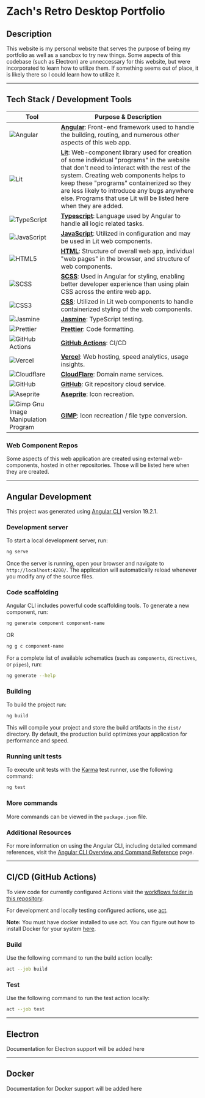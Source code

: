 # Zach's Retro Desktop Portfolio

## Description

This website is my personal website that serves the purpose of being my portfolio as well as a sandbox to try new things. Some aspects of this codebase (such as Electron) are unneccessary for this website, but were incorporated to learn how to utilize them. If something seems out of place, it is likely there so I could learn how to utilize it.

---

## Tech Stack / Development Tools

| Tool | Purpose & Description |
| ---- | --------------------- |
| ![Angular](https://img.shields.io/badge/angular-%23DD0031.svg?style=for-the-badge&logo=angular&logoColor=white) | **[Angular](https://angular.dev/)**: Front-end framework used to handle the building, routing, and numerous other aspects of this web app. |
| ![Lit](https://img.shields.io/badge/lit-4c64ff.svg?style=for-the-badge&logo=lit&logoColor=white) | **[Lit](https://lit.dev/docs/)**: Web-component library used for creation of some individual "programs" in the website that don't need to interact with the rest of the system. Creating web components helps to keep these "programs" containerized so they are less likely to introduce any bugs anywhere else. Programs that use Lit will be listed here when they are added. |
| ![TypeScript](https://img.shields.io/badge/typescript-%23007ACC.svg?style=for-the-badge&logo=typescript&logoColor=white) | **[Typescript](https://www.typescriptlang.org/)**: Language used by Angular to handle all logic related tasks. |
| ![JavaScript](https://img.shields.io/badge/javascript-%23323330.svg?style=for-the-badge&logo=javascript&logoColor=%23F7DF1E) | **[JavaScript](https://developer.mozilla.org/en-US/docs/Web/JavaScript)**: Utilized in configuration and may be used in Lit web components. |
| ![HTML5](https://img.shields.io/badge/html5-%23E34F26.svg?style=for-the-badge&logo=html5&logoColor=white) | **[HTML](https://developer.mozilla.org/en-US/docs/Web/HTML)**: Structure of overall web app, individual "web pages" in the browser, and structure of web components. |
| ![SCSS](https://img.shields.io/badge/scss-%23cf649a.svg?style=for-the-badge&logo=sass&logoColor=white) | **[SCSS](https://sass-lang.com/documentation/syntax/)**: Used in Angular for styling, enabling better developer experience than using plain CSS across the entire web app. |
| ![CSS3](https://img.shields.io/badge/css3-%231572B6.svg?style=for-the-badge&logo=css3&logoColor=white) | **[CSS](https://developer.mozilla.org/en-US/docs/Web/CSS)**: Utilized in Lit web components to handle containerized styling of the web components. |
| ![Jasmine](https://img.shields.io/badge/jasmine-%238A4182.svg?style=for-the-badge&logo=jasmine&logoColor=white) | **[Jasmine](https://jasmine.github.io/)**: TypeScript testing. |
| ![Prettier](https://img.shields.io/badge/prettier-%23F7B93E.svg?style=for-the-badge&logo=prettier&logoColor=black) | **[Prettier](https://prettier.io/)**: Code formatting.|
| ![GitHub Actions](https://img.shields.io/badge/github%20actions-%232671E5.svg?style=for-the-badge&logo=githubactions&logoColor=white) | **[GitHub Actions](https://docs.github.com/en/actions)**: CI/CD |
| ![Vercel](https://img.shields.io/badge/vercel-%23000000.svg?style=for-the-badge&logo=vercel&logoColor=white) | **[Vercel](https://vercel.com/)**: Web hosting, speed analytics, usage insights. |
| ![Cloudflare](https://img.shields.io/badge/Cloudflare-F38020?style=for-the-badge&logo=Cloudflare&logoColor=white) | **[CloudFlare](https://www.cloudflare.com/)**: Domain name services. |
| ![GitHub](https://img.shields.io/badge/github-%23121011.svg?style=for-the-badge&logo=github&logoColor=white) | **[GitHub](https://github.com/zdodson21/retro-desktop-portfolio)**: Git repository cloud service. |
| ![Aseprite](https://img.shields.io/badge/Aseprite-FFFFFF?style=for-the-badge&logo=Aseprite&logoColor=#7D929E) | **[Aseprite](https://www.aseprite.org/)**: Icon recreation. |
| ![Gimp Gnu Image Manipulation Program](https://img.shields.io/badge/Gimp-657D8B?style=for-the-badge&logo=gimp&logoColor=FFFFFF) | **[GIMP](https://www.gimp.org/)**: Icon recreation / file type conversion. |

### Web Component Repos

Some aspects of this web application are created using external web-components, hosted in other repositories. Those will be listed here when they are created.

---

## Angular Development

This project was generated using [Angular CLI](https://github.com/angular/angular-cli) version 19.2.1.

### Development server

To start a local development server, run:

```bash
ng serve
```

Once the server is running, open your browser and navigate to `http://localhost:4200/`. The application will automatically reload whenever you modify any of the source files.

### Code scaffolding

Angular CLI includes powerful code scaffolding tools. To generate a new component, run:

```bash
ng generate component component-name
```

OR

```bash
ng g c component-name
```

For a complete list of available schematics (such as `components`, `directives`, or `pipes`), run:

```bash
ng generate --help
```

### Building

To build the project run:

```bash
ng build
```

This will compile your project and store the build artifacts in the `dist/` directory. By default, the production build optimizes your application for performance and speed.

### Running unit tests

To execute unit tests with the [Karma](https://karma-runner.github.io) test runner, use the following command:

```bash
ng test
```

### More commands

More commands can be viewed in the `package.json` file.

### Additional Resources

For more information on using the Angular CLI, including detailed command references, visit the [Angular CLI Overview and Command Reference](https://angular.dev/tools/cli) page.

---

## CI/CD (GitHub Actions)

To view code for currently configured Actions visit the [workflows folder in this repository](https://github.com/zdodson21/retro-desktop-portfolio/tree/main/.github/workflows).

For development and locally testing configured actions, use [act](https://nektosact.com/).

**Note:** You must have docker installed to use act. You can figure out how to install Docker for your system [here](https://www.docker.com/).

### Build

Use the following command to run the build action locally:

```bash
act --job build
```

### Test

Use the following command to run the test action locally:

```bash
act --job test
```

---

## Electron

Documentation for Electron support will be added here

---

## Docker

Documentation for Docker support will be added here
